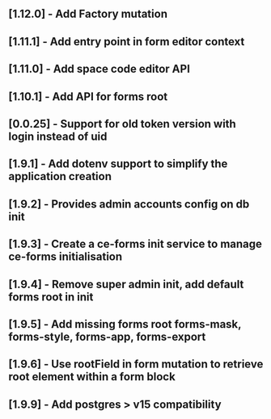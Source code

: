 ## [1.12.0] - Add Factory mutation

## [1.11.1] - Add entry point in form editor context

## [1.11.0] - Add space code editor API

## [1.10.1] - Add API for forms root

## [0.0.25] - Support for old token version with login instead of uid

## [1.9.1] - Add dotenv support to simplify the application creation

## [1.9.2] - Provides admin accounts config on db init

## [1.9.3] - Create a ce-forms init service to manage ce-forms initialisation

## [1.9.4] - Remove super admin init, add default forms root in init

## [1.9.5] - Add missing forms root forms-mask, forms-style, forms-app, forms-export

## [1.9.6] - Use rootField in form mutation to retrieve root element within a form block

## [1.9.9] - Add postgres > v15 compatibility